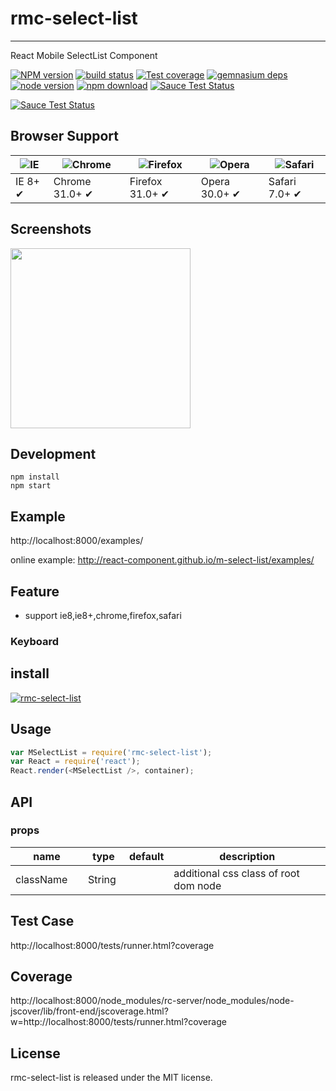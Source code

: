 # rmc-select-list
---

React Mobile SelectList Component


[![NPM version][npm-image]][npm-url]
[![build status][travis-image]][travis-url]
[![Test coverage][coveralls-image]][coveralls-url]
[![gemnasium deps][gemnasium-image]][gemnasium-url]
[![node version][node-image]][node-url]
[![npm download][download-image]][download-url]
[![Sauce Test Status](https://saucelabs.com/buildstatus/rmc-select-list)](https://saucelabs.com/u/rmc-select-list)

[![Sauce Test Status](https://saucelabs.com/browser-matrix/rmc-select-list.svg)](https://saucelabs.com/u/rmc-select-list)

[npm-image]: http://img.shields.io/npm/v/rmc-select-list.svg?style=flat-square
[npm-url]: http://npmjs.org/package/rmc-select-list
[travis-image]: https://img.shields.io/travis/react-component/m-select-list.svg?style=flat-square
[travis-url]: https://travis-ci.org/react-component/m-select-list
[coveralls-image]: https://img.shields.io/coveralls/react-component/m-select-list.svg?style=flat-square
[coveralls-url]: https://coveralls.io/r/react-component/m-select-list?branch=master
[gemnasium-image]: http://img.shields.io/gemnasium/react-component/m-select-list.svg?style=flat-square
[gemnasium-url]: https://gemnasium.com/react-component/m-select-list
[node-image]: https://img.shields.io/badge/node.js-%3E=_0.10-green.svg?style=flat-square
[node-url]: http://nodejs.org/download/
[download-image]: https://img.shields.io/npm/dm/rmc-select-list.svg?style=flat-square
[download-url]: https://npmjs.org/package/rmc-select-list


## Browser Support

|![IE](https://raw.github.com/alrra/browser-logos/master/internet-explorer/internet-explorer_48x48.png) | ![Chrome](https://raw.github.com/alrra/browser-logos/master/chrome/chrome_48x48.png) | ![Firefox](https://raw.github.com/alrra/browser-logos/master/firefox/firefox_48x48.png) | ![Opera](https://raw.github.com/alrra/browser-logos/master/opera/opera_48x48.png) | ![Safari](https://raw.github.com/alrra/browser-logos/master/safari/safari_48x48.png)|
| --- | --- | --- | --- | --- |
| IE 8+ ✔ | Chrome 31.0+ ✔ | Firefox 31.0+ ✔ | Opera 30.0+ ✔ | Safari 7.0+ ✔ |

## Screenshots

<img src="" width="288"/>


## Development

```
npm install
npm start
```

## Example

http://localhost:8000/examples/


online example: http://react-component.github.io/m-select-list/examples/


## Feature

* support ie8,ie8+,chrome,firefox,safari

### Keyboard


## install


[![rmc-select-list](https://nodei.co/npm/rmc-select-list.png)](https://npmjs.org/package/rmc-select-list)


## Usage

```js
var MSelectList = require('rmc-select-list');
var React = require('react');
React.render(<MSelectList />, container);
```

## API

### props

<table class="table table-bordered table-striped">
    <thead>
    <tr>
        <th style="width: 100px;">name</th>
        <th style="width: 50px;">type</th>
        <th style="width: 50px;">default</th>
        <th>description</th>
    </tr>
    </thead>
    <tbody>
        <tr>
          <td>className</td>
          <td>String</td>
          <td></td>
          <td>additional css class of root dom node</td>
        </tr>
    </tbody>
</table>


## Test Case

http://localhost:8000/tests/runner.html?coverage

## Coverage

http://localhost:8000/node_modules/rc-server/node_modules/node-jscover/lib/front-end/jscoverage.html?w=http://localhost:8000/tests/runner.html?coverage

## License

rmc-select-list is released under the MIT license.

